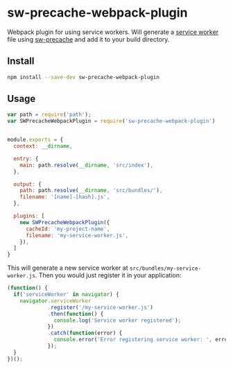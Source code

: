 sw-precache-webpack-plugin
==========================
Webpack plugin for using service workers. Will generate a [service worker][1] file using [sw-precache][2] and add it to your build directory.


Install
-------
```bash
npm install --save-dev sw-precache-webpack-plugin
```

Usage
-----
```javascript
var path = require('path');
var SWPrecacheWebpackPlugin = require('sw-precache-webpack-plugin')


module.exports = {
  context: __dirname,

  entry: {
    main: path.resolve(__dirname, 'src/index'),
  },

  output: {
    path: path.resolve(__dirname, 'src/bundles/'),
    filename: '[name]-[hash].js',
  },

  plugins: [
    new SWPrecacheWebpackPlugin({
      cacheId: 'my-project-name',
      filename: 'my-service-worker.js',
    }),
  ]
}
```

This will generate a new service worker at `src/bundles/my-service-worker.js`.
Then you would just register it in your application:

```javascript
(function() {
  if('serviceWorker' in navigator) {
    navigator.serviceWorker  
             .register('/my-service-worker.js')
             .then(function() {
               console.log('Service worker registered');
             })
             .catch(function(error) {
               console.error('Error registering service worker: ', error);
             });
  }
})();
```


<!--references-->
[1]: https://github.com/goldhand/notes/blob/master/notes/service_workers.md "Introduction to service workers"
[2]: https://github.com/GoogleChrome/sw-precache "SW-Precache"
